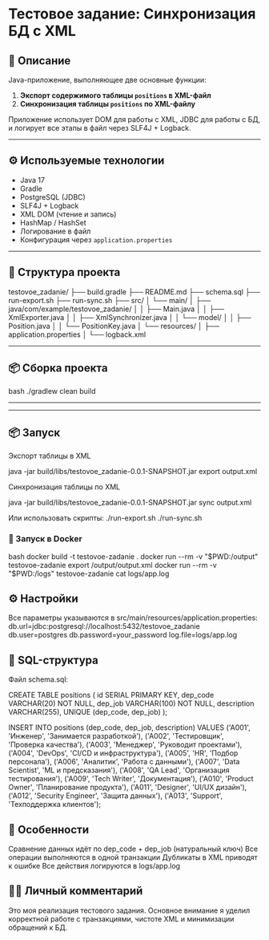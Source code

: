 # Тестовое задание: Синхронизация БД с XML

## 📌 Описание

Java-приложение, выполняющее две основные функции:

1. **Экспорт содержимого таблицы `positions` в XML-файл**
2. **Синхронизация таблицы `positions` по XML-файлу**

Приложение использует DOM для работы с XML, JDBC для работы с БД, и логирует все этапы в файл через SLF4J + Logback.

---

## ⚙️ Используемые технологии

- Java 17
- Gradle
- PostgreSQL (JDBC)
- SLF4J + Logback
- XML DOM (чтение и запись)
- HashMap / HashSet
- Логирование в файл
- Конфигурация через `application.properties`

---

## 📂 Структура проекта


testovoe_zadanie/
├── build.gradle
├── README.md
├── schema.sql
├── run-export.sh
├── run-sync.sh
├── src/
│   └── main/
│       ├── java/com/example/testovoe_zadanie/
│       │    ├── Main.java
│       │    ├── XmlExporter.java
│       │    ├── XmlSynchronizer.java
│       │    └── model/
│       │         ├── Position.java
│       │         └── PositionKey.java
│       └── resources/
│           ├── application.properties
│           └── logback.xml


---

## 📦 Сборка проекта

bash
./gradlew clean build

---

---

## 📦 Запуск

Экспорт таблицы в XML

java -jar build/libs/testovoe_zadanie-0.0.1-SNAPSHOT.jar export output.xml

Синхронизация таблицы по XML

java -jar build/libs/testovoe_zadanie-0.0.1-SNAPSHOT.jar sync output.xml

Или использовать скрипты:
./run-export.sh
./run-sync.sh

### 🚀 Запуск в Docker

bash
docker build -t testovoe-zadanie .
docker run --rm -v "$PWD:/output" testovoe-zadanie export /output/output.xml
docker run --rm -v "$PWD:/logs" testovoe-zadanie cat logs/app.log


## ⚙️ Настройки

Все параметры указываются в src/main/resources/application.properties:
db.url=jdbc:postgresql://localhost:5432/testovoe_zadanie
db.user=postgres
db.password=your_password
log.file=logs/app.log


## 📄 SQL-структура

Файл schema.sql:

CREATE TABLE positions (
id SERIAL PRIMARY KEY,
dep_code VARCHAR(20) NOT NULL,
dep_job VARCHAR(100) NOT NULL,
description VARCHAR(255),
UNIQUE (dep_code, dep_job)
);

INSERT INTO positions (dep_code, dep_job, description) VALUES
('A001', 'Инженер', 'Занимается разработкой'),
('A002', 'Тестировщик', 'Проверка качества'),
('A003', 'Менеджер', 'Руководит проектами'),
('A004', 'DevOps', 'CI/CD и инфраструктура'),
('A005', 'HR', 'Подбор персонала'),
('A006', 'Аналитик', 'Работа с данными'),
('A007', 'Data Scientist', 'ML и предсказания'),
('A008', 'QA Lead', 'Организация тестирования'),
('A009', 'Tech Writer', 'Документация'),
('A010', 'Product Owner', 'Планирование продукта'),
('A011', 'Designer', 'UI/UX дизайн'),
('A012', 'Security Engineer', 'Защита данных'),
('A013', 'Support', 'Техподдержка клиентов');



## 📌 Особенности


Сравнение данных идёт по dep_code + dep_job (натуральный ключ)
Все операции выполняются в одной транзакции
Дубликаты в XML приводят к ошибке
Все действия логируются в logs/app.log



## 👨‍💻 Личный комментарий

Это моя реализация тестового задания. Основное внимание я уделил корректной работе с транзакциями, чистоте XML и минимизации обращений к БД.